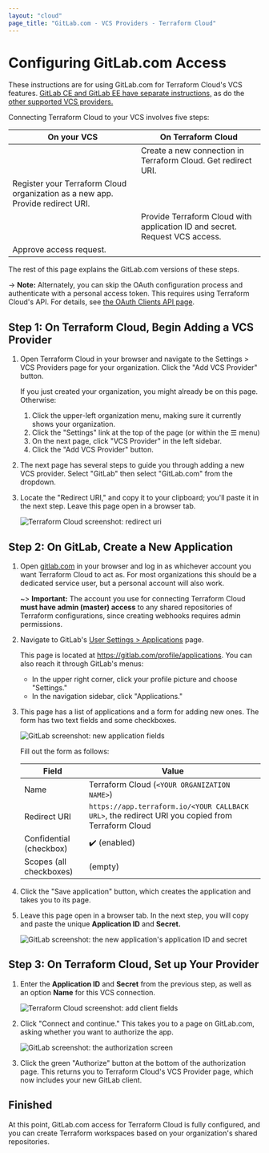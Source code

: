 ```yaml
---
layout: "cloud"
page_title: "GitLab.com - VCS Providers - Terraform Cloud"
---
```


# Configuring GitLab.com Access

These instructions are for using GitLab.com for Terraform Cloud's VCS features. [GitLab CE and GitLab EE have separate instructions,](./gitlab-eece.html) as do the [other supported VCS providers.](./index.html)

Connecting Terraform Cloud to your VCS involves five steps:

On your VCS                                                                    | On Terraform Cloud
--                                                                             |--
&nbsp;                                                                         | Create a new connection in Terraform Cloud. Get redirect URI.
Register your Terraform Cloud organization as a new app. Provide redirect URI. | &nbsp;
&nbsp;                                                                         | Provide Terraform Cloud with application ID and secret. Request VCS access.
Approve access request.                                                        | &nbsp;

The rest of this page explains the GitLab.com versions of these steps.

-> **Note:** Alternately, you can skip the OAuth configuration process and authenticate with a personal access token. This requires using Terraform Cloud's API. For details, see [the OAuth Clients API page](../api/oauth-clients.html).

## Step 1: On Terraform Cloud, Begin Adding a VCS Provider

1. Open Terraform Cloud in your browser and navigate to the Settings > VCS Providers page for your organization. Click the "Add VCS Provider" button.

    If you just created your organization, you might already be on this page. Otherwise:

    1. Click the upper-left organization menu, making sure it currently shows your organization.
    1. Click the "Settings" link at the top of the page (or within the &#9776; menu)
    1. On the next page, click "VCS Provider" in the left sidebar.
    1. Click the "Add VCS Provider" button.

2. The next page has several steps to guide you through adding a new VCS provider. Select "GitLab" then select "GitLab.com" from the dropdown.

4. Locate the "Redirect URI," and copy it to your clipboard; you'll paste it in the next step. Leave this page open in a browser tab.

    ![Terraform Cloud screenshot: redirect uri](./images/gitlab-com-tfe-callback-url.png)
    
## Step 2: On GitLab, Create a New Application

1. Open [gitlab.com](https://gitlab.com) in your browser and log in as whichever account you want Terraform Cloud to act as. For most organizations this should be a dedicated service user, but a personal account will also work.

    ~> **Important:** The account you use for connecting Terraform Cloud **must have admin (master) access** to any shared repositories of Terraform configurations, since creating webhooks requires admin permissions.

2. Navigate to GitLab's [User Settings > Applications](https://gitlab.com/profile/applications) page.

    This page is located at <https://gitlab.com/profile/applications>. You can also reach it through GitLab's menus:
    - In the upper right corner, click your profile picture and choose "Settings."
    - In the navigation sidebar, click "Applications."

3. This page has a list of applications and a form for adding new ones. The form has two text fields and some checkboxes.

    ![GitLab screenshot: new application fields](./images/gitlab-application-settings.png)

    Fill out the form as follows:

    Field                   | Value
    ------------------------|--------------------------------------------------
    Name                    | Terraform Cloud (`<YOUR ORGANIZATION NAME>`)
    Redirect URI            |`https://app.terraform.io/<YOUR CALLBACK URL>`, the redirect URI you copied from Terraform Cloud
    Confidential (checkbox) | ✔️ (enabled)
    Scopes (all checkboxes) | (empty)

4. Click the "Save application" button, which creates the application and takes you to its page.

5. Leave this page open in a browser tab. In the next step, you will copy and paste the unique **Application ID** and **Secret.**

    ![GitLab screenshot: the new application's application ID and secret](./images/gitlab-application-created.png)

## Step 3: On Terraform Cloud, Set up Your Provider

1. Enter the **Application ID** and **Secret** from the previous step, as well as an option **Name** for this VCS connection.

    ![Terraform Cloud screenshot: add client fields](./images/gitlab-com-tfe-add-client-fields.png)

2. Click "Connect and continue." This takes you to a page on GitLab.com, asking whether you want to authorize the app.
                                 
    ![GitLab screenshot: the authorization screen](./images/gitlab-authorize.png)
    
3. Click the green "Authorize" button at the bottom of the authorization page. This returns you to Terraform Cloud's VCS Provider page, which now includes your new GitLab client.

## Finished

At this point, GitLab.com access for Terraform Cloud is fully configured, and you can create Terraform workspaces based on your organization's shared repositories.

